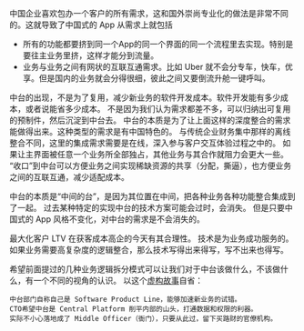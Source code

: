 中国企业喜欢包办一个客户的所有需求，这和国外崇尚专业化的做法是非常不同的。这就导致了中国式的 App 从需求上就包括

* 所有的功能都要挤到同一个App的同一个界面的同一个流程里去实现。特别是要往主业务里挤，这样才能分到流量。
* 业务与业务之间有网状的互联互通需求。比如 Uber 就不会分专车，快车，优享。但是国内的业务就会分得很细，彼此之间又要倒流升舱一键呼叫。

中台的出现，不是为了复用，减少新业务的软件开发成本。软件开发能有多少成本，或者说能省多少成本。
不是因为我们认为需求都差不多，可以归纳出可复用的预制件，然后沉淀到中台去。
中台的本质是为了让上面这样的深度整合的需求能做得出来。这种类型的需求是有中国特色的。
与传统企业财务集中那样的离线整合不同，这里的集成需求需要是在线，深入参与客户交互体验过程之中的。
如果让主界面被任意一个业务所全部独占，其他业务与其合作就阻力会更大一些。
“收口”到中台可以方便业务之间实现稀缺资源的共享（分配，撕逼），也方便业务之间的互联互通，减少适配成本。

中台的本质是“中间的台”，是因为其位置在中间，把各种业务各种功能整合集成到了一起。
过去某种特定的实现中台的技术方案可能会过时，会消失。
但是只要中国式的 App 风格不变化，对中台的需求是不会消失的。

最大化客户 LTV 在获客成本高企的今天有其合理性。
技术是为业务成功服务的。如果业务需要高复杂度的逻辑整合，那么技术写得出来得写，写不出来也得写。

希望前面提过的几种业务逻辑拆分模式可以让我们对于中台该做什么，不该做什么，有一个不同的视角的认识。
以这个[虚构故事](https://zhuanlan.zhihu.com/p/82586450)自省：

```
中台部门自称自己是 Software Product Line，能够加速新业务的试错。
CTO希望中台是 Central Platform 削平内部的山头，打通数据和权限的利器。
实际不小心落地成了 Middle Officer（衙门），只要从此过，留下买路财的官僚机构。
```